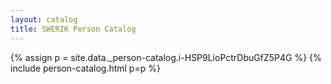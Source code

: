 ```yaml
---
layout: catalog
title: SWERIK Person Catalog
---
```

{% assign p = site.data._person-catalog.i-HSP9LioPctrDbuGfZ5P4G %}
{% include person-catalog.html p=p %}

